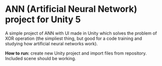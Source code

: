 # ANN (Artificial Neural Network) project for Unity 5

A simple project of ANN with UI made in Unity which solves the problem of XOR operation (the simpliest thing, but good for a code training and studying how artificial neural networks work).

**How to run:** create new Unity project and import files from repository. Included scene should be working.
